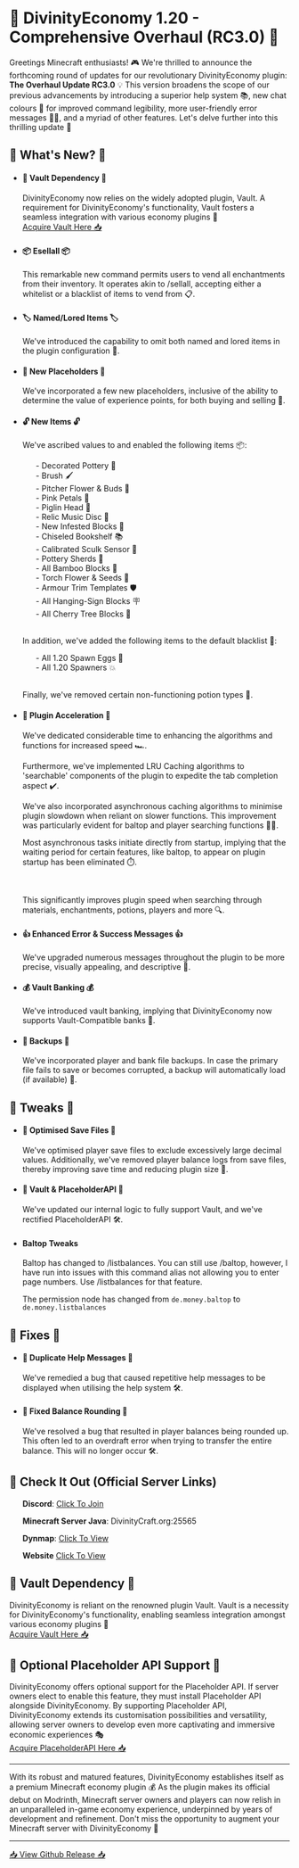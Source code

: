 <h1>🚀 DivinityEconomy 1.20 - Comprehensive Overhaul (RC3.0) 🚀</h1>
<p>Greetings Minecraft enthusiasts! 🎮 We're thrilled to announce the forthcoming round of updates for our revolutionary DivinityEconomy plugin: <strong>The Overhaul Update RC3.0</strong> 💡 This version broadens the scope of our previous advancements by introducing a superior help system 📚, new chat colours 🌈 for improved command legibility, more user-friendly error messages 💁‍♂️, and a myriad of other features. Let's delve further into this thrilling update 🏁</p>
<h2>🌟 What's New? 🌟</h2>
<ul>
<li>
    <h4>💾 Vault Dependency 💾</h4>
    <p>DivinityEconomy now relies on the widely adopted plugin, Vault. A requirement for DivinityEconomy's functionality, Vault fosters a seamless integration with various economy plugins 🔁<br><a href="https://www.spigotmc.org/resources/vault.34315/" target="_blank" rel="noopener noreferrer">Acquire Vault Here 📥</a></p>
</li>
<li>
    <h4>📦 Esellall 📦</h4>
    <p>This remarkable new command permits users to vend all enchantments from their inventory. It operates akin to /sellall, accepting either a whitelist or a blacklist of items to vend from 📋.</p>
</li>
<li>
    <h4>🏷️ Named/Lored Items 🏷️</h4>
    <p>We've introduced the capability to omit both named and lored items in the plugin configuration 🔧.</p>
</li>
<li>
    <h4>💬 New Placeholders 💬</h4>
    <p>We've incorporated a few new placeholders, inclusive of the ability to determine the value of experience points, for both buying and selling 💸.</p>
</li>
<li>
    <h4>🔓 New Items 🔓</h4>
    <p>We've ascribed values to and enabled the following items 📦:</p>
    <ul>
        - Decorated Pottery 🏺<br>
        - Brush 🖌️<br>
        - Pitcher Flower & Buds 🌺<br>
        - Pink Petals 🌸<br>
        - Piglin Head 🐷<br>
        - Relic Music Disc 🎵<br>
        - New Infested Blocks 🐜<br>
        - Chiseled Bookshelf 📚<br>
        - Calibrated Sculk Sensor 📡<br>
        - Pottery Sherds 🏺<br>
        - All Bamboo Blocks 🎍<br>
        - Torch Flower & Seeds 🌻<br>
        - Armour Trim Templates 🛡️<br>
        - All Hanging-Sign Blocks 🪧<br>
        - All Cherry Tree Blocks 🌳<br>
    </ul>
    <br>
    <p>In addition, we've added the following items to the default blacklist 🚫:</p>
    <ul>
        - All 1.20 Spawn Eggs 🥚<br>
        - All 1.20 Spawners 💥<br>
    </ul>
    <br>
    <p>Finally, we've removed certain non-functioning potion types 🧪.</p>
</li>
<li>
    <h4>🚀 Plugin Acceleration 🚀</h4>
    <p>We've dedicated considerable time to enhancing the algorithms and functions for increased speed 🏎️.</p>
    <p>Furthermore, we've implemented LRU Caching algorithms to 'searchable' components of the plugin to expedite the tab completion aspect ✔️.</p>
    <p>We've also incorporated asynchronous caching algorithms to minimise plugin slowdown when reliant on slower functions. This improvement was particularly evident for baltop and player searching functions 🕵️‍♂️.</p>
    <p>Most asynchronous tasks initiate directly from startup, implying that the waiting period for certain features, like baltop, to appear on plugin startup has been eliminated ⏱️.</p>
    <br>    
    <p>This significantly improves plugin speed when searching through materials, enchantments, potions, players and more 🔍.</p>
</li>
<li>
    <h4>👍 Enhanced Error & Success Messages 👍</h4>
    <p>We've upgraded numerous messages throughout the plugin to be more precise, visually appealing, and descriptive 💬.</p>
</li>
<li>
    <h4>💰 Vault Banking 💰</h4>
    <p>We've introduced vault banking, implying that DivinityEconomy now supports Vault-Compatible banks 🏦.</p>
</li>
<li>
    <h4>💾 Backups 💾</h4>
    <p>We've incorporated player and bank file backups. In case the primary file fails to save or becomes corrupted, a backup will automatically load (if available) 🔁.</p>
</li>
</ul>
<h2>🔧 Tweaks 🔧</h2>
<ul>
<li>
    <h4>🚀 Optimised Save Files 🚀</h4>
    <p>We've optimised player save files to exclude excessively large decimal values. Additionally, we've removed player balance logs from save files, thereby improving save time and reducing plugin size 💾.</p>
</li>
<li>
    <h4>💼 Vault & PlaceholderAPI 💼</h4>
    <p>We've updated our internal logic to fully support Vault, and we've rectified PlaceholderAPI 🛠️.</p>
</li>
<li>
    <h4>Baltop Tweaks</h4>
    <p>Baltop has changed to /listbalances. You can still use /baltop, however, I have run into issues with this command alias not allowing you to enter page numbers. Use /listbalances for that feature.</p>
    <p>The permission node has changed from <code>de.money.baltop</code> to <code>de.money.listbalances</code></p>
</li>
</ul>
<h2>🐞 Fixes 🐞</h2>
<ul>
<li>
    <h4>🔁 Duplicate Help Messages 🔁</h4>
    <p>We've remedied a bug that caused repetitive help messages to be displayed when utilising the help system 🛠️.</p>
</li>
<li>
    <h4>🔄 Fixed Balance Rounding 🔄</h4>
    <p>We've resolved a bug that resulted in player balances being rounded up. This often led to an overdraft error when trying to transfer the entire balance. This will no longer occur 🛠️.</p>
</li>
</ul>
<h2>🚀 Check It Out (Official Server Links)</h2>
<ul>
    <p><strong>Discord</strong>: <a href="https://discord.com/invite/K7DY6UD" target="_blank" rel="noopener noreferrer">Click To Join</a></p>
    <p><strong>Minecraft Server Java</strong>: DivinityCraft.org:25565</p>
    <p><strong>Dynmap</strong>: <a href="http://DivinityCraft.org:25566" target="_blank" rel="noopener noreferrer">Click To View</a></p>
    <p><strong>Website</strong> <a href="http://www.DivinityCraft.org" target="_blank" rel="noopener noreferrer">Click To View</a></p>
</ul>
<h2>💾 Vault Dependency 💾</h2>
<p>DivinityEconomy is reliant on the renowned plugin Vault. Vault is a necessity for DivinityEconomy's functionality, enabling seamless integration amongst various economy plugins 🔁<br><a href="https://www.spigotmc.org/resources/vault.34315/" target="_blank" rel="noopener noreferrer">Acquire Vault Here 📥</a></p>
<h2>🔌 Optional Placeholder API Support 🔌</h2>
<p>DivinityEconomy offers optional support for the Placeholder API. If server owners elect to enable this feature, they must install Placeholder API alongside DivinityEconomy. By supporting Placeholder API, DivinityEconomy extends its customisation possibilities and versatility, allowing server owners to develop even more captivating and immersive economic experiences 🎭<br><a href="https://www.spigotmc.org/resources/placeholderapi.6245/" target="_blank" rel="noopener noreferrer">Acquire PlaceholderAPI Here 📥</a></p>
<hr>
<p>With its robust and matured features, DivinityEconomy establishes itself as a premium Minecraft economy plugin 💰 As the plugin makes its official debut on Modrinth, Minecraft server owners and players can now relish in an unparalleled in-game economy experience, underpinned by years of development and refinement. Don't miss the opportunity to augment your Minecraft server with DivinityEconomy 🎉</p>
<hr>
<p><a href="https://github.com/HTTPStanley/DivinityEconomy/releases/tag/1.20-RC2.1" target="_blank" rel="noopener noreferrer">📥 View Github Release 📥</a></p>